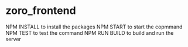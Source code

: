 # zoro_frontend
NPM INSTALL 
to install the packages
NPM START 
to start the copmmand
NPM TEST
to test the command
NPM RUN BUILD
to build and run the server
